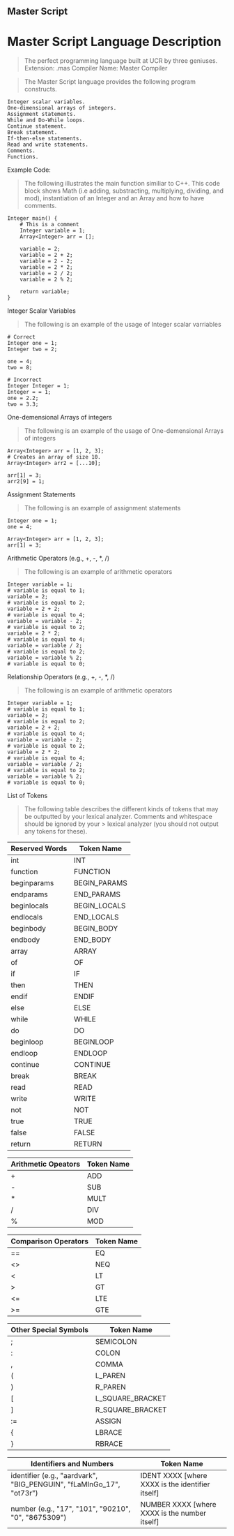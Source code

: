 ## Master Script
# Master Script Language Description
> The perfect programming language built at UCR by three geniuses.
> Extension: .mas
> Compiler Name: Master Compiler

> The Master Script language provides the following program constructs.
```
Integer scalar variables.
One-dimensional arrays of integers.
Assignment statements.
While and Do-While loops.
Continue statement.
Break statement.
If-then-else statements.
Read and write statements.
Comments.
Functions.

```






Example Code: 
> The following illustrates the main function similiar to C++. This code block shows Math (i.e adding, substracting, multiplying, dividing, and mod), instantiation of an Integer and an Array and how to have comments.
```
Integer main() {
    # This is a comment
    Integer variable = 1;
    Array<Integer> arr = [];

    variable = 2;
    variable = 2 + 2;
    variable = 2 - 2;
    variable = 2 * 2;
    variable = 2 / 2;
    variable = 2 % 2;

    return variable;
}
```

Integer Scalar Variables
> The following is an example of the usage of Integer scalar varriables

```
# Correct
Integer one = 1;
Integer two = 2;

one = 4;
two = 8;

# Incorrect
Integer Integer = 1;
Integer = = 1;
one = 2.2;
two = 3.3;
```


One-demensional Arrays of integers
> The following is an example of the usage of One-demensional Arrays of integers

```
Array<Integer> arr = [1, 2, 3];
# Creates an array of size 10.
Array<Integer> arr2 = [...10];

arr[1] = 3;
arr2[9] = 1;
```


Assignment Statements
> The following is an example of assignment statements
```
Integer one = 1;
one = 4;

Array<Integer> arr = [1, 2, 3];
arr[1] = 3;

```

Arithmetic Operators (e.g., +, -, *, /)
> The following is an example of arithmetic operators
```
Integer variable = 1;
# variable is equal to 1;
variable = 2;
# variable is equal to 2;
variable = 2 + 2;
# variable is equal to 4;
variable = variable - 2;
# variable is equal to 2;
variable = 2 * 2;
# variable is equal to 4;
variable = variable / 2;
# variable is equal to 2;
variable = variable % 2;
# variable is equal to 0;
```


Relationship Operators (e.g., +, -, *, /)
> The following is an example of arithmetic operators
```
Integer variable = 1;
# variable is equal to 1;
variable = 2;
# variable is equal to 2;
variable = 2 + 2;
# variable is equal to 4;
variable = variable - 2;
# variable is equal to 2;
variable = 2 * 2;
# variable is equal to 4;
variable = variable / 2;
# variable is equal to 2;
variable = variable % 2;
# variable is equal to 0;
```
List of Tokens
> The following table describes the different kinds of tokens that may be outputted by your lexical analyzer. Comments and whitespace should be ignored by your > lexical analyzer (you should not output any tokens for these).

|   Reserved Words      |    Token Name    |
| --------------------- | ---------------- |
| int                   | INT              |
| function              | FUNCTION         |
| beginparams           | BEGIN_PARAMS     |
| endparams             | END_PARAMS       |
| beginlocals           | BEGIN_LOCALS     |
| endlocals             | END_LOCALS       |
| beginbody             | BEGIN_BODY       | 
| endbody               | END_BODY         |
| array                 | ARRAY            |
| of                    | OF               |
| if                    | IF               |
| then                  | THEN             |
| endif                 | ENDIF            |
| else                  | ELSE             |
| while                 | WHILE            |
| do                    | DO               |
| beginloop             | BEGINLOOP        |
| endloop               | ENDLOOP          |
| continue              | CONTINUE         |
| break                 | BREAK            |
| read                  | READ             |
| write                 | WRITE            |
| not                   | NOT              |
| true	                | TRUE             |
| false                 | FALSE            |
| return                | RETURN           |



|   Arithmetic Opeators   |    Token Name    |
| ----------------------- | ---------------- |
|            +            |      ADD         |
|            -            |      SUB         |
|            *            |      MULT        |
|            /            |      DIV         |
|            %            |      MOD         |


|Comparison Operators      |    Token Name       |
| ------------------------ | ------------------- |
|==	                       |       EQ            | 
|<>	                       |      NEQ            |  
|<	                       |      LT             |
|>	                       |      GT             |
|<=	                       |     LTE             |
|>=	                       |     GTE             |


|Other Special Symbols      |    Token Name       |
| ------------------------  | ------------------- |
|;	                        |     SEMICOLON       | 
|:	                        |    COLON            | 
|,	                        |    COMMA            | 
|(	                        |    L_PAREN          | 
|)	                        |    R_PAREN          |
|\[                         |   L_SQUARE_BRACKET  |
|]	                        |    R_SQUARE_BRACKET |
|:=	                        |   ASSIGN            | 
|{	                        |   LBRACE            |
|}	                        |   RBRACE            |

|Identifiers and Numbers                                                |    Token Name                                   |
| --------------------------------------------------------------------  | ----------------------------------------------- |
|identifier (e.g., "aardvark", "BIG_PENGUIN", "fLaMInGo_17", "ot73r")	|IDENT XXXX [where XXXX is the identifier itself] |
|number (e.g., "17", "101", "90210", "0", "8675309")	                |NUMBER XXXX [where XXXX is the number itself]    |  
